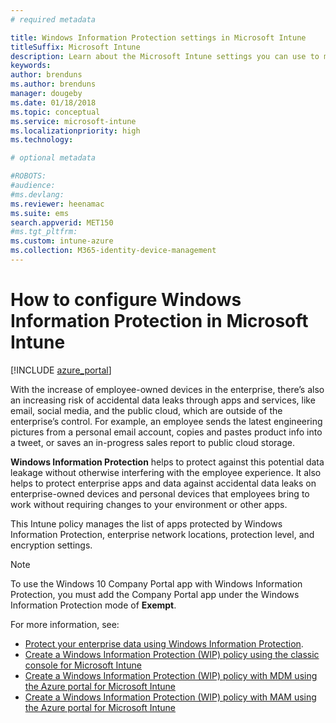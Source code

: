 ```yaml
---
# required metadata

title: Windows Information Protection settings in Microsoft Intune
titleSuffix: Microsoft Intune
description: Learn about the Microsoft Intune settings you can use to manage Windows Information Protection.
keywords:
author: brenduns
ms.author: brenduns
manager: dougeby
ms.date: 01/18/2018
ms.topic: conceptual
ms.service: microsoft-intune
ms.localizationpriority: high
ms.technology:

# optional metadata

#ROBOTS:
#audience:
#ms.devlang:
ms.reviewer: heenamac
ms.suite: ems
search.appverid: MET150
#ms.tgt_pltfrm:
ms.custom: intune-azure
ms.collection: M365-identity-device-management
---
```


# How to configure Windows Information Protection in Microsoft Intune

[!INCLUDE [azure_portal](./includes/azure_portal.md)]

With the increase of employee-owned devices in the enterprise, there’s also an increasing risk of accidental data leaks through apps and services, like email, social media, and the public cloud, which are outside of the enterprise’s control. For example, an employee sends the latest engineering pictures from a personal email account, copies and pastes product info into a tweet, or saves an in-progress sales report to public cloud storage.

**Windows Information Protection** helps to protect against this potential data leakage without otherwise interfering with the employee experience. It also helps to protect enterprise apps and data against accidental data leaks on enterprise-owned devices and personal devices that employees bring to work without requiring changes to your environment or other apps.

This Intune policy manages the list of apps protected by Windows Information Protection, enterprise network locations, protection level, and encryption settings.

>[!NOTE]
> To use the Windows 10 Company Portal app with Windows Information Protection, you must add the Company Portal app under the Windows Information Protection mode of **Exempt**. 

For more information, see:
- [Protect your enterprise data using Windows Information Protection](https://technet.microsoft.com/itpro/windows/keep-secure/protect-enterprise-data-using-wip).
- [Create a Windows Information Protection (WIP) policy using the classic console for Microsoft Intune](https://docs.microsoft.com/windows/threat-protection/windows-information-protection/create-wip-policy-using-intune)
- [Create a Windows Information Protection (WIP) policy with MDM using the Azure portal for Microsoft Intune](https://docs.microsoft.com/windows/threat-protection/windows-information-protection/create-wip-policy-using-intune-azure)
- [Create a Windows Information Protection (WIP) policy with MAM using the Azure portal for Microsoft Intune](https://docs.microsoft.com/windows/threat-protection/windows-information-protection/create-wip-policy-using-mam-intune-azure)
